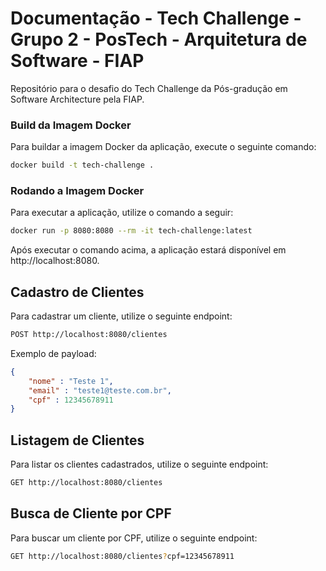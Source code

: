 # Documentação - Tech Challenge - Grupo 2 - PosTech - Arquitetura de Software - FIAP 
Repositório para o desafio do Tech Challenge da Pós-gradução em Software Architecture pela FIAP.

### Build da Imagem Docker
Para buildar a imagem Docker da aplicação, execute o seguinte comando:

```sh
docker build -t tech-challenge .
```

### Rodando a Imagem Docker
Para executar a aplicação, utilize o comando a seguir:

```sh
docker run -p 8080:8080 --rm -it tech-challenge:latest
```

Após executar o comando acima, a aplicação estará disponível em http://localhost:8080.


## Cadastro de Clientes
Para cadastrar um cliente, utilize o seguinte endpoint:

```sh
POST http://localhost:8080/clientes
```

Exemplo de payload:

```json
{
    "nome" : "Teste 1",
    "email" : "teste1@teste.com.br",
    "cpf" : 12345678911
}
```

## Listagem de Clientes

Para listar os clientes cadastrados, utilize o seguinte endpoint:

```sh
GET http://localhost:8080/clientes
```

## Busca de Cliente por CPF

Para buscar um cliente por CPF, utilize o seguinte endpoint:

```sh
GET http://localhost:8080/clientes?cpf=12345678911
```